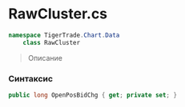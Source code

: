 
# RawCluster.cs
```csharp
namespace TigerTrade.Chart.Data  
    class RawCluster
```

> Описание

### Синтаксис
```csharp
public long OpenPosBidChg { get; private set; }
```
